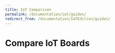 ```yaml
---
title: IoT Comparison
permalink: /documentation/iot/guides/
redirect_from: /documentation/IoTEdition/guides/
---
```

# Compare IoT Boards
